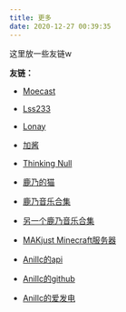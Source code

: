 ```yaml
---
title: 更多
date: 2020-12-27 00:39:35
---
```


这里放一些友链w  

__友链：__  

- [Moecast](https://blog.cas7.moe/)  

- [Lss233](https://lss233.com)  

- [Lonay](https://lonay.me)  

- [加酱](https://lijiakaijun.me/)  

- [Thinking Null](https://awsl.blog)  

- [鹿乃的猫](https://kano.cat)  

- [鹿乃音乐合集](https://music.ans.ee)  

- [另一个鹿乃音乐合集](https://kano.auqhjjqdo.xyz/)  

- [MAKjust Minecraft服务器](https://nakjust.com)  

- [Anillc的api](https://api.anillc.cn)  

- [Anillc的github](https://github.com/Anillc)  

- [Anillc的爱发电](https://afdian.net/@anillc)  

